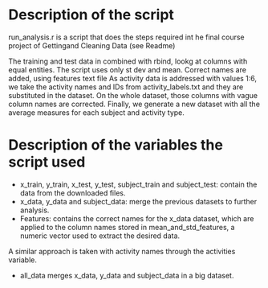 # Description of the script 

run_analysis.r is a script that does the steps required int he final course project of Gettingand Cleaning Data (see Readme)

The training and test data in combined with rbind, lookg at columns with equal entities.
The script uses only st dev and mean. Correct names are added, using features text file
As activity data is addressed with values 1:6, we take the activity names and IDs from activity_labels.txt and they are substituted in the dataset.
On the whole dataset, those columns with vague column names are corrected.
Finally, we generate a new dataset with all the average measures for each subject and activity type.

# Description of the variables the script used
- x_train, y_train, x_test, y_test, subject_train and subject_test: contain the data from the downloaded files.
- x_data, y_data and subject_data: merge the previous datasets to further analysis.
- Features: contains the correct names for the x_data dataset, which are applied to the column names stored in mean_and_std_features, a numeric vector used to extract the desired data.

A similar approach is taken with activity names through the activities variable.
- all_data merges x_data, y_data and subject_data in a big dataset.
